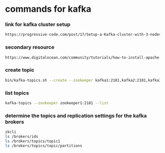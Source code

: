 # commands for kafka

### link for kafka cluster setup
```bash
https://progressive-code.com/post/17/Setup-a-Kafka-cluster-with-3-nodes-on-CentOS-7
```

### secondary resource
```bash
https://www.digitalocean.com/community/tutorials/how-to-install-apache-kafka-on-centos-7
```

### create topic
```bash
bin/kafka-topics.sh --create --zookeeper kafka1:2181,kafka2:2181,kafka3:2181 --replication-factor 1 --partitions 6 --topic topic1 --config cleanup.policy=delete --config delete.retention.ms=60000
```

### list topics
```bash
kafka-topics --zookeeper zookeeper1:2181 --list
```

### determine the topics and replication settings for the kafka brokers
```bash
zkcli
ls /brokers/ids
ls /brokers/topics/topic1
ls /brokers/topics/topic/partitions
```
